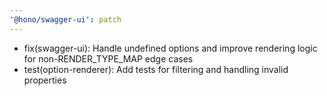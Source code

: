 ```yaml
---
'@hono/swagger-ui': patch
---
```


- fix(swagger-ui): Handle undefined options and improve rendering logic for non-RENDER_TYPE_MAP edge cases
- test(option-renderer): Add tests for filtering and handling invalid properties
